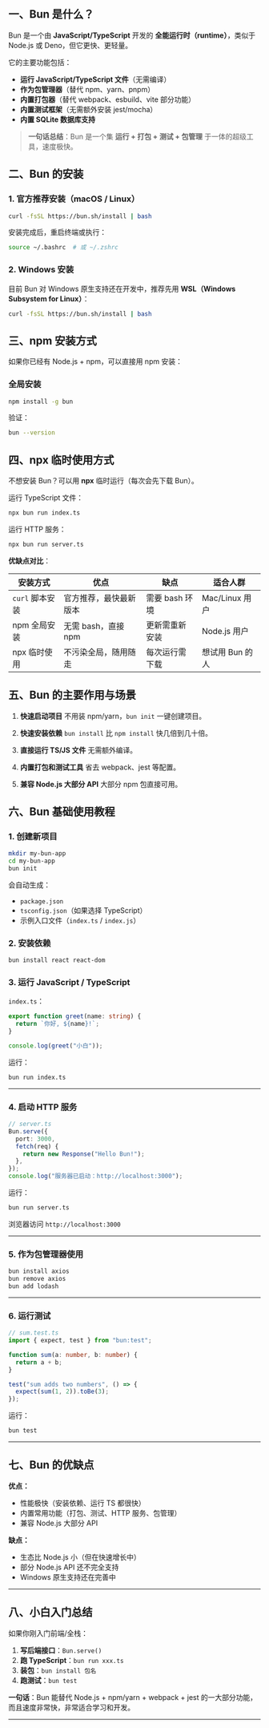 
## 一、Bun 是什么？

Bun 是一个由 **JavaScript/TypeScript** 开发的 **全能运行时（runtime）**，类似于 Node.js 或 Deno，但它更快、更轻量。

它的主要功能包括：

- **运行 JavaScript/TypeScript 文件**（无需编译）
- **作为包管理器**（替代 npm、yarn、pnpm）
- **内置打包器**（替代 webpack、esbuild、vite 部分功能）
- **内置测试框架**（无需额外安装 jest/mocha）
- **内置 SQLite 数据库支持**

> **一句话总结**：Bun 是一个集 **运行 + 打包 + 测试 + 包管理** 于一体的超级工具，速度极快。


## 二、Bun 的安装

### 1. 官方推荐安装（macOS / Linux）
```bash
curl -fsSL https://bun.sh/install | bash
````

安装完成后，重启终端或执行：

```bash
source ~/.bashrc  # 或 ~/.zshrc
```

### 2. Windows 安装

目前 Bun 对 Windows 原生支持还在开发中，推荐先用 **WSL（Windows Subsystem for Linux）**：

```bash
curl -fsSL https://bun.sh/install | bash
```


## 三、npm 安装方式

如果你已经有 Node.js + npm，可以直接用 npm 安装：

### 全局安装

```bash
npm install -g bun
```

验证：

```bash
bun --version
```


## 四、npx 临时使用方式

不想安装 Bun？可以用 **npx** 临时运行（每次会先下载 Bun）。

运行 TypeScript 文件：

```bash
npx bun run index.ts
```

运行 HTTP 服务：

```bash
npx bun run server.ts
```

**优缺点对比**：

| 安装方式        | 优点                   | 缺点           | 适合人群        |
| --------------- | ---------------------- | -------------- | --------------- |
| `curl` 脚本安装 | 官方推荐，最快最新版本 | 需要 bash 环境 | Mac/Linux 用户  |
| npm 全局安装    | 无需 bash，直接 npm    | 更新需重新安装 | Node.js 用户    |
| npx 临时使用    | 不污染全局，随用随走   | 每次运行需下载 | 想试用 Bun 的人 |


## 五、Bun 的主要作用与场景

1. **快速启动项目**
   不用装 npm/yarn，`bun init` 一键创建项目。

2. **快速安装依赖**
   `bun install` 比 `npm install` 快几倍到几十倍。

3. **直接运行 TS/JS 文件**
   无需额外编译。

4. **内置打包和测试工具**
   省去 webpack、jest 等配置。

5. **兼容 Node.js 大部分 API**
   大部分 npm 包直接可用。


## 六、Bun 基础使用教程

### 1. 创建新项目

```bash
mkdir my-bun-app
cd my-bun-app
bun init
```

会自动生成：

* `package.json`
* `tsconfig.json`（如果选择 TypeScript）
* 示例入口文件（`index.ts` / `index.js`）


### 2. 安装依赖

```bash
bun install react react-dom
```


### 3. 运行 JavaScript / TypeScript

`index.ts`：

```ts
export function greet(name: string) {
  return `你好, ${name}!`;
}

console.log(greet("小白"));
```

运行：

```bash
bun run index.ts
```

---

### 4. 启动 HTTP 服务

```ts
// server.ts
Bun.serve({
  port: 3000,
  fetch(req) {
    return new Response("Hello Bun!");
  },
});
console.log("服务器已启动：http://localhost:3000");
```

运行：

```bash
bun run server.ts
```

浏览器访问 `http://localhost:3000`

---

### 5. 作为包管理器使用

```bash
bun install axios
bun remove axios
bun add lodash
```

---

### 6. 运行测试

```ts
// sum.test.ts
import { expect, test } from "bun:test";

function sum(a: number, b: number) {
  return a + b;
}

test("sum adds two numbers", () => {
  expect(sum(1, 2)).toBe(3);
});
```

运行：

```bash
bun test
```

---

## 七、Bun 的优缺点

**优点：**

* 性能极快（安装依赖、运行 TS 都很快）
* 内置常用功能（打包、测试、HTTP 服务、包管理）
* 兼容 Node.js 大部分 API

**缺点：**

* 生态比 Node.js 小（但在快速增长中）
* 部分 Node.js API 还不完全支持
* Windows 原生支持还在完善中

---

## 八、小白入门总结

如果你刚入门前端/全栈：

1. **写后端接口**：`Bun.serve()`
2. **跑 TypeScript**：`bun run xxx.ts`
3. **装包**：`bun install 包名`
4. **跑测试**：`bun test`

**一句话**：Bun 能替代 Node.js + npm/yarn + webpack + jest 的一大部分功能，而且速度非常快，非常适合学习和开发。

---
